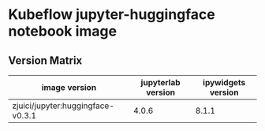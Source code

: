 # Kubeflow jupyter-huggingface notebook image

## Version Matrix

image version | jupyterlab version | ipywidgets version
--- | --- | ---
zjuici/jupyter:huggingface-v0.3.1 | 4.0.6 | 8.1.1
